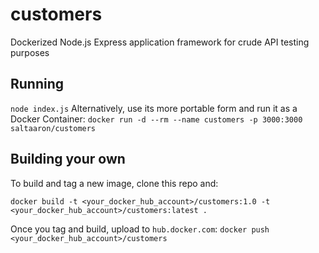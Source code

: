 # customers
Dockerized Node.js Express application framework for crude API testing purposes

## Running

`node index.js`
Alternatively, use its more portable form and run it as a Docker Container:
`docker run -d --rm --name customers -p 3000:3000 saltaaron/customers`

## Building your own

To build and tag a new image, clone this repo and:

```
docker build -t <your_docker_hub_account>/customers:1.0 -t <your_docker_hub_account>/customers:latest .
```

Once you tag and build, upload to `hub.docker.com`: `docker push <your_docker_hub_account>/customers`
